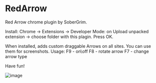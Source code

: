 # RedArrow
Red Arrow chrome plugin by SoberGrim.

Install:
Chrome -> Extensions -> Developer Mode: on
Upload unpacked extension -> choose folder with this plagin. Press OK.

When installed, adds custom draggable Arrows on all sites. You can use them for screenshots.
Usage:
F9 - on\off
F8 - rotate arrow
F7 - change arrow type

Have fun!

![image](https://user-images.githubusercontent.com/12745995/139560453-5dc26927-70d5-40d4-af40-5186e68b04e4.png)
